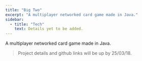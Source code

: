 ```yaml
---
title: "Big Two"
excerpt: "A multiplayer networked card game made in Java."
sidebar:
  - title: "Tech"
    text: Details yet to be added.
---
```


A multiplayer networked card game made in Java.

> Project details and github links will be up by 25/03/18.
